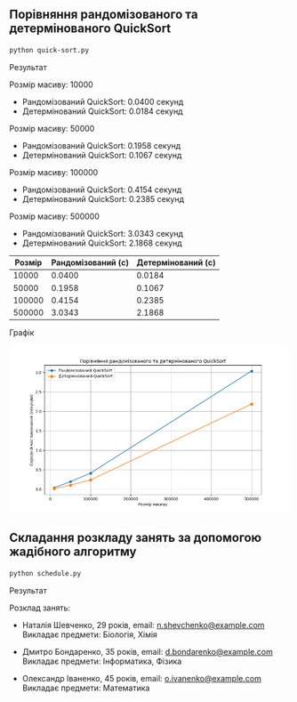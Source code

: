 ## Порівняння рандомізованого та детермінованого QuickSort

```bash
python quick-sort.py
```

Результат

Розмір масиву: 10000

-   Рандомізований QuickSort: 0.0400 секунд
-   Детермінований QuickSort: 0.0184 секунд

Розмір масиву: 50000

-   Рандомізований QuickSort: 0.1958 секунд
-   Детермінований QuickSort: 0.1067 секунд

Розмір масиву: 100000

-   Рандомізований QuickSort: 0.4154 секунд
-   Детермінований QuickSort: 0.2385 секунд

Розмір масиву: 500000

-   Рандомізований QuickSort: 3.0343 секунд
-   Детермінований QuickSort: 2.1868 секунд

| Розмір | Рандомізований (с) | Детермінований (с) |
| ------ | ------------------ | ------------------ |
| 10000  | 0.0400             | 0.0184             |
| 50000  | 0.1958             | 0.1067             |
| 100000 | 0.4154             | 0.2385             |
| 500000 | 3.0343             | 2.1868             |

Графік

![Графік](figure.png)

## Складання розкладу занять за допомогою жадібного алгоритму

```bash
python schedule.py
```

Результат

Розклад занять:

-   Наталія Шевченко, 29 років, email: n.shevchenko@example.com
    Викладає предмети: Біологія, Хімія

-   Дмитро Бондаренко, 35 років, email: d.bondarenko@example.com
    Викладає предмети: Інформатика, Фізика

-   Олександр Іваненко, 45 років, email: o.ivanenko@example.com
    Викладає предмети: Математика
